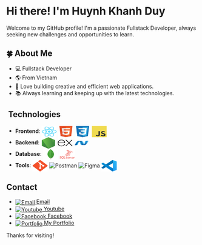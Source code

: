 # Hi there! I'm Huynh Khanh Duy

Welcome to my GitHub profile! I'm a passionate Fullstack Developer, always seeking new challenges and opportunities to learn.

## 🍀 About Me

* 💻 Fullstack Developer
* 🌎 From Vietnam
* 🚀 Love building creative and efficient web applications.
* 📚 Always learning and keeping up with the latest technologies.

## ️ Technologies

* **Frontend**:
    <img align="center" alt="React" height="30" width="40" src="https://raw.githubusercontent.com/devicons/devicon/master/icons/react/react-original.svg"> <img align="center" alt="HTML5" height="30" width="40" src="https://raw.githubusercontent.com/devicons/devicon/master/icons/html5/html5-original.svg"> <img align="center" alt="CSS3" height="30" width="40" src="https://raw.githubusercontent.com/devicons/devicon/master/icons/css3/css3-original.svg"> <img align="center" alt="JavaScript" height="30" width="40" src="https://raw.githubusercontent.com/devicons/devicon/master/icons/javascript/javascript-original.svg">
* **Backend**:
    <img align="center" alt="Node.js" height="30" width="40" src="https://raw.githubusercontent.com/devicons/devicon/master/icons/nodejs/nodejs-original.svg"> <img align="center" alt="Express.js" height="30" width="40" src="https://raw.githubusercontent.com/devicons/devicon/master/icons/express/express-original.svg"> <img align="center" alt="ASP.NET Core" height="30" width="40" src="https://raw.githubusercontent.com/devicons/devicon/master/icons/dot-net/dot-net-original.svg">
* **Database**:
    <img align="center" alt="MongoDB" height="30" width="40" src="https://raw.githubusercontent.com/devicons/devicon/master/icons/mongodb/mongodb-original.svg"> <img align="center" alt="SQL Server" height="30" width="40" src="https://raw.githubusercontent.com/devicons/devicon/master/icons/microsoftsqlserver/microsoftsqlserver-plain-wordmark.svg">
* **Tools**:
    <img align="center" alt="Git" height="30" width="40" src="https://raw.githubusercontent.com/devicons/devicon/master/icons/git/git-original.svg"> <img align="center" alt="Postman" height="30" width="40" src="https://www.vectorlogo.zone/logos/getpostman/getpostman-icon.svg"> <img align="center" alt="Figma" height="30" width="40" src="https://www.vectorlogo.zone/logos/figma/figma-icon.svg"> <img align="center" alt="VS Code" height="30" width="40" src="https://raw.githubusercontent.com/devicons/devicon/master/icons/vscode/vscode-original.svg">

##  Contact

* <a href="mailto:duyxanh2002@gmail.com" target="_blank"> <img align="center" alt="Email" height="20" width="20" src="https://img.icons8.com/color/48/000000/gmail-new.png"> Email</a>
* <a href="https://www.youtube.com/@greend06" target="_blank"> <img align="center" alt="Youtube" height="20" width="20" src="https://img.icons8.com/color/48/000000/youtube-play.png"> Youtube</a>
* <a href="https://www.facebook.com/greendyy" target="_blank"> <img align="center" alt="Facebook" height="20" width="20" src="https://img.icons8.com/color/48/000000/facebook-new.png"> Facebook</a>
* <a href="https://porfolio-nine-wheat.vercel.app/" target="_blank"> <img align="center" alt="Portfolio" height="20" width="20" src="https://img.icons8.com/color/48/000000/briefcase.png"> My Portfolio</a>

Thanks for visiting!
